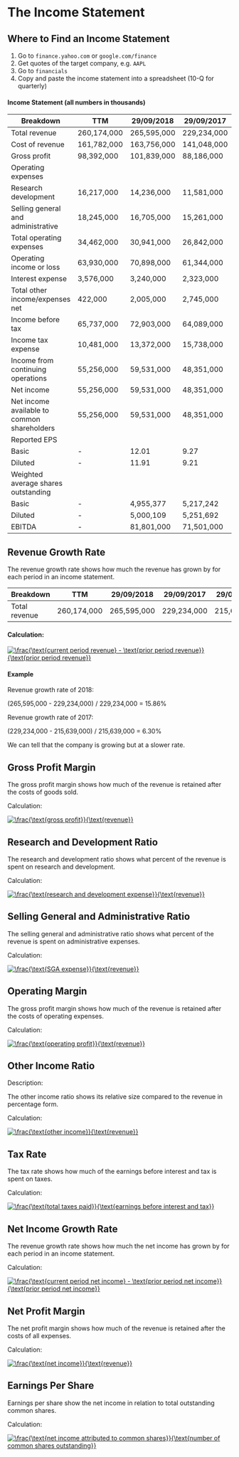 # The Income Statement

## Where to Find an Income Statement

1. Go to `finance.yahoo.com` or `google.com/finance`
2. Get quotes of the target company, e.g. `AAPL`
3. Go to `financials`
4. Copy and paste the income statement into a spreadsheet (10-Q for quarterly)

#### Income Statement (all numbers in thousands)

| Breakdown                                   | TTM         | 29/09/2018  | 29/09/2017  | 29/09/2016  |
|---------------------------------------------|-------------|-------------|-------------|-------------|
| Total revenue                               | 260,174,000 | 265,595,000 | 229,234,000 | 215,639,000 |
| Cost of revenue                             | 161,782,000 | 163,756,000 | 141,048,000 | 131,376,000 |
| Gross profit                                | 98,392,000  | 101,839,000 | 88,186,000  | 84,263,000  |
| Operating expenses                          |             |             |             |             |
| Research development                        | 16,217,000  | 14,236,000  | 11,581,000  | 10,045,000  |
| Selling general and administrative          | 18,245,000  | 16,705,000  | 15,261,000  | 14,194,000  |
| Total operating expenses                    | 34,462,000  | 30,941,000  | 26,842,000  | 24,239,000  |
| Operating income or loss                    | 63,930,000  | 70,898,000  | 61,344,000  | 60,024,000  |
| Interest expense                            | 3,576,000   | 3,240,000   | 2,323,000   | 1,456,000   |
| Total other income/expenses net             | 422,000     | 2,005,000   | 2,745,000   | 1,348,000   |
| Income before tax                           | 65,737,000  | 72,903,000  | 64,089,000  | 61,372,000  |
| Income tax expense                          | 10,481,000  | 13,372,000  | 15,738,000  | 15,685,000  |
| Income from continuing operations           | 55,256,000  | 59,531,000  | 48,351,000  | 45,687,000  |
| Net income                                  | 55,256,000  | 59,531,000  | 48,351,000  | 45,687,000  |
| Net income available to common shareholders | 55,256,000  | 59,531,000  | 48,351,000  | 45,687,000  |
| Reported EPS                                |             |             |             |             |
| Basic                                       | -           | 12.01       | 9.27        | 8.35        |
| Diluted                                     | -           | 11.91       | 9.21        | 8.31        |
| Weighted average shares outstanding         |             |             |             |             |
| Basic                                       | -           | 4,955,377   | 5,217,242   | 5,470,820   |
| Diluted                                     | -           | 5,000,109   | 5,251,692   | 5,500,281   |
| EBITDA                                      | -           | 81,801,000  | 71,501,000  | 70,529,000  |

## Revenue Growth Rate

The revenue growth rate shows how much the revenue has grown by for each period in an income statement.

| Breakdown                                   | TTM         | 29/09/2018  | 29/09/2017  | 29/09/2016  |
|---------------------------------------------|-------------|-------------|-------------|-------------|
| Total revenue                               | 260,174,000 | 265,595,000 | 229,234,000 | 215,639,000 |

#### Calculation:

<a href="https://www.codecogs.com/eqnedit.php?latex=\frac{\text{current&space;period&space;revenue}&space;-&space;\text{prior&space;period&space;revenue}}{\text{prior&space;period&space;revenue}}" target="_blank"><img src="https://latex.codecogs.com/gif.latex?\frac{\text{current&space;period&space;revenue}&space;-&space;\text{prior&space;period&space;revenue}}{\text{prior&space;period&space;revenue}}" title="\frac{\text{current period revenue} - \text{prior period revenue}}{\text{prior period revenue}}" /></a>

#### Example

Revenue growth rate of 2018:

(265,595,000 - 229,234,000) / 229,234,000 = 15.86%

Revenue growth rate of 2017:

(229,234,000 - 215,639,000) / 215,639,000 = 6.30%

We can tell that the company is growing but at a slower rate.

## Gross Profit Margin

The gross profit margin shows how much of the revenue is retained after the costs of goods sold.

Calculation:

<a href="https://www.codecogs.com/eqnedit.php?latex=\frac{\text{gross&space;profit}}{\text{revenue}}" target="_blank"><img src="https://latex.codecogs.com/gif.latex?\frac{\text{gross&space;profit}}{\text{revenue}}" title="\frac{\text{gross profit}}{\text{revenue}}" /></a>

## Research and Development Ratio

The research and development ratio shows what percent of the revenue is spent on research and development.

Calculation:

<a href="https://www.codecogs.com/eqnedit.php?latex=\frac{\text{research&space;and&space;development&space;expense}}{\text{revenue}}" target="_blank"><img src="https://latex.codecogs.com/gif.latex?\frac{\text{research&space;and&space;development&space;expense}}{\text{revenue}}" title="\frac{\text{research and development expense}}{\text{revenue}}" /></a>

## Selling General and Administrative Ratio

The selling general and administrative ratio shows what percent of the revenue is spent on administrative expenses.

Calculation:

<a href="https://www.codecogs.com/eqnedit.php?latex=\frac{\text{SGA&space;expense}}{\text{revenue}}" target="_blank"><img src="https://latex.codecogs.com/gif.latex?\frac{\text{SGA&space;expense}}{\text{revenue}}" title="\frac{\text{SGA expense}}{\text{revenue}}" /></a>

## Operating Margin

The gross profit margin shows how much of the revenue is retained after the costs of operating expenses.

Calculation:

<a href="https://www.codecogs.com/eqnedit.php?latex=\frac{\text{operating&space;profit}}{\text{revenue}}" target="_blank"><img src="https://latex.codecogs.com/gif.latex?\frac{\text{operating&space;profit}}{\text{revenue}}" title="\frac{\text{operating profit}}{\text{revenue}}" /></a>

## Other Income Ratio

Description:

The other income ratio shows its relative size compared to the revenue in percentage form.

Calculation:

<a href="https://www.codecogs.com/eqnedit.php?latex=\frac{\text{other&space;income}}{\text{revenue}}" target="_blank"><img src="https://latex.codecogs.com/gif.latex?\frac{\text{other&space;income}}{\text{revenue}}" title="\frac{\text{other income}}{\text{revenue}}" /></a>

## Tax Rate

The tax rate shows how much of the earnings before interest and tax is spent on taxes.

Calculation:

<a href="https://www.codecogs.com/eqnedit.php?latex=\frac{\text{total&space;taxes&space;paid}}{\text{earnings&space;before&space;interest&space;and&space;tax}}" target="_blank"><img src="https://latex.codecogs.com/gif.latex?\frac{\text{total&space;taxes&space;paid}}{\text{earnings&space;before&space;interest&space;and&space;tax}}" title="\frac{\text{total taxes paid}}{\text{earnings before interest and tax}}" /></a>

## Net Income Growth Rate

The revenue growth rate shows how much the net income has grown by for each period in an income statement.

Calculation:

<a href="https://www.codecogs.com/eqnedit.php?latex=\frac{\text{current&space;period&space;net&space;income}&space;-&space;\text{prior&space;period&space;net&space;income}}{\text{prior&space;period&space;net&space;income}}" target="_blank"><img src="https://latex.codecogs.com/gif.latex?\frac{\text{current&space;period&space;net&space;income}&space;-&space;\text{prior&space;period&space;net&space;income}}{\text{prior&space;period&space;net&space;income}}" title="\frac{\text{current period net income} - \text{prior period net income}}{\text{prior period net income}}" /></a>

## Net Profit Margin

The net profit margin shows how much of the revenue is retained after the costs of all expenses.

Calculation:

<a href="https://www.codecogs.com/eqnedit.php?latex=\frac{\text{net&space;income}}{\text{revenue}}" target="_blank"><img src="https://latex.codecogs.com/gif.latex?\frac{\text{net&space;income}}{\text{revenue}}" title="\frac{\text{net income}}{\text{revenue}}" /></a>

## Earnings Per Share

Earnings per share show the net income in relation to total outstanding common shares.

Calculation:

<a href="https://www.codecogs.com/eqnedit.php?latex=\frac{\text{net&space;income&space;attributed&space;to&space;common&space;shares}}{\text{number&space;of&space;common&space;shares&space;outstanding}}" target="_blank"><img src="https://latex.codecogs.com/gif.latex?\frac{\text{net&space;income&space;attributed&space;to&space;common&space;shares}}{\text{number&space;of&space;common&space;shares&space;outstanding}}" title="\frac{\text{net income attributed to common shares}}{\text{number of common shares outstanding}}" /></a>
